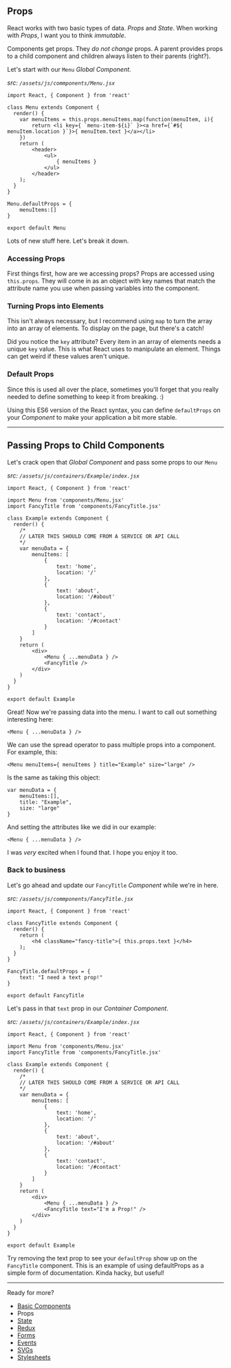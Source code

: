 Props
-----

React works with two basic types of data. *Props* and *State*. When working with _Props_, I want you to think _immutable_.

Components get props. They _do not change_ props. A parent provides props to a child component and children always listen to their parents (right?).

Let's start with our `Menu` _Global Component_.

_src: `/assets/js/commponents/Menu.jsx`_
```
import React, { Component } from 'react'

class Menu extends Component {
  render() {
    var menuItems = this.props.menuItems.map(function(menuItem, i){
        return <li key={ `menu-item-${i}` }><a href={`#${ menuItem.location }`}>{ menuItem.text }</a></li>
    })
    return (
        <header>
            <ul>
                { menuItems }
            </ul>
        </header>
    );
  }
}

Menu.defaultProps = {
    menuItems:[]
}

export default Menu
```

Lots of new stuff here. Let's break it down.

### Accessing Props
First things first, how are we accessing props? Props are accessed using `this.props`. They will come in as an object with key names that match the attribute name you use when passing variables into the component.

### Turning Props into Elements
This isn't always necessary, but I recommend using `map` to turn the array into an array of elements. To display on the page, but there's a catch!

Did you notice the `key` attribute? Every item in an array of elements needs a unique `key` value. This is what React uses to manipulate an element. Things can get weird if these values aren't unique.

### Default Props
Since this is used all over the place, sometimes you'll forget that you really needed to define something to keep it from breaking. :)

Using this ES6 version of the React syntax, you can define `defaultProps` on your _Component_ to make your application a bit more stable.

---------

## Passing Props to Child Components

Let's crack open that _Global Component_ and pass some props to our `Menu`

_src: `/assets/js/containers/Example/index.jsx`_
```
import React, { Component } from 'react'

import Menu from 'components/Menu.jsx'
import FancyTitle from 'components/FancyTitle.jsx'

class Example extends Component {
  render() {
    /* 
    // LATER THIS SHOULD COME FROM A SERVICE OR API CALL
    */
    var menuData = {
        menuItems: [
            {
                text: 'home',
                location: '/'
            },
            {
                text: 'about',
                location: '/#about'
            },
            {
                text: 'contact',
                location: '/#contact'
            }
        ]
    }
    return (
        <div>
            <Menu { ...menuData } />
            <FancyTitle />
        </div>
    )
  }
}

export default Example
```

Great! Now we're passing data into the menu. I want to call out something interesting here:
```
<Menu { ...menuData } />
```

We can use the spread operator to pass multiple props into a component. For example, this:
```
<Menu menuItems={ menuItems } title="Example" size="large" />
```

Is the same as taking this object:
```
var menuData = {
    menuItems:[],
    title: "Example",
    size: "large"
}
```

And setting the attributes like we did in our example:
```
<Menu { ...menuData } />
```

I was _very_ excited when I found that. I hope you enjoy it too.

### Back to business
Let's go ahead and update our `FancyTitle` _Component_ while we're in here.

_src: `/assets/js/commponents/FancyTitle.jsx`_
```
import React, { Component } from 'react'

class FancyTitle extends Component {
  render() {
    return (
        <h4 className="fancy-title">{ this.props.text }</h4>
    );
  }
}

FancyTitle.defaultProps = {
    text: "I need a text prop!"
}

export default FancyTitle
```

Let's pass in that `text` prop in our _Container Component_.

_src: `/assets/js/containers/Example/index.jsx`_
```
import React, { Component } from 'react'

import Menu from 'components/Menu.jsx'
import FancyTitle from 'components/FancyTitle.jsx'

class Example extends Component {
  render() {
    /* 
    // LATER THIS SHOULD COME FROM A SERVICE OR API CALL
    */
    var menuData = {
        menuItems: [
            {
                text: 'home',
                location: '/'
            },
            {
                text: 'about',
                location: '/#about'
            },
            {
                text: 'contact',
                location: '/#contact'
            }
        ]
    }
    return (
        <div>
            <Menu { ...menuData } />
            <FancyTitle text="I'm a Prop!" />
        </div>
    )
  }
}

export default Example
```

Try removing the text prop to see your `defaultProp` show up on the `FancyTitle` component. This is an example of using defaultProps as a simple form of documentation. Kinda hacky, but useful!

---------

Ready for more?
- [Basic Components](https://github.com/ecoker/learn-react/tree/basic-components)
- Props
- [State](https://github.com/ecoker/learn-react/tree/state)
- [Redux](https://github.com/ecoker/learn-react/tree/redux)
- [Forms](https://github.com/ecoker/learn-react/tree/forms)
- [Events](https://github.com/ecoker/learn-react/tree/events)
- [SVGs](https://github.com/ecoker/learn-react/tree/svgs)
- [Stylesheets](https://github.com/ecoker/learn-react/tree/stylesheets)